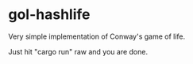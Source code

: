 # gol-hashlife

Very simple implementation of Conway's game of life.

Just hit "cargo run" raw and you are done.
